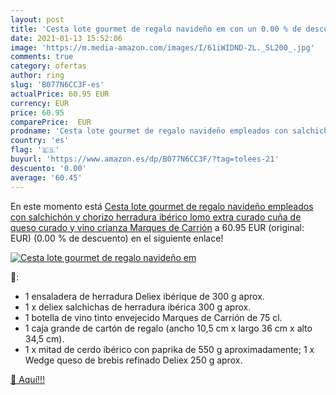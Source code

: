 ```yaml
---
layout: post
title: 'Cesta lote gourmet de regalo navideño em con un 0.00 % de descuento'
date: 2021-01-13 15:52:06
image: 'https://m.media-amazon.com/images/I/61iWIDND-2L._SL200_.jpg'
comments: true
category: ofertas
author: ring
slug: 'B077N6CC3F-es'
actualPrice: 60.95 EUR
currency: EUR
price: 60.95
comparePrice:  EUR
prodname: 'Cesta lote gourmet de regalo navideño empleados con salchichón y chorizo herradura ibérico  lomo extra curado  cuña de queso curado y vino crianza Marques de Carrión'
country: 'es'
flag: '🇪🇸'
buyurl: 'https://www.amazon.es/dp/B077N6CC3F/?tag=tolees-21'
descuento: '0.00'
average: '60.45'
---
```


En este momento está [Cesta lote gourmet de regalo navideño empleados con salchichón y chorizo herradura ibérico  lomo extra curado  cuña de queso curado y vino crianza Marques de Carrión](https://www.amazon.es/dp/B077N6CC3F/?tag=tolees-21) a 60.95 EUR (original:  EUR) (0.00 %  de descuento) en el siguiente enlace!

[![Cesta lote gourmet de regalo navideño em](https://m.media-amazon.com/images/I/61iWIDND-2L._SL200_.jpg)](https://www.amazon.es/dp/B077N6CC3F/?tag=tolees-21)

🔎:

- 1 ensaladera de herradura Deliex ibérique de 300 g aprox.
- 1 x deliex salchichas de herradura ibérica 300 g aprox.
- 1 botella de vino tinto envejecido Marques de Carrión de 75 cl.
- 1 caja grande de cartón de regalo (ancho 10,5 cm x largo 36 cm x alto 34,5 cm).
- 1 x mitad de cerdo ibérico con paprika de 550 g aproximadamente; 1 x Wedge queso de brebis refinado Deliex 250 g aprox.

[🛒 Aquí!!!](https://www.amazon.es/dp/B077N6CC3F/?tag=tolees-21)
